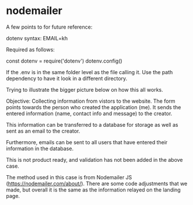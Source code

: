 ﻿# nodemailer

A few points to for future reference:

dotenv syntax: 
EMAIL=kh

Required as follows:

const dotenv = require('dotenv')
dotenv.config()

If the .env is in the same folder level as the file calling it. Use the path dependency to have it look in a different directory. 

Trying to illustrate the bigger picture below on how this all works.

Objective: Collecting information from vistors to the website. 
The form points towards the person who created the application (me). It sends the entered information (name, contact info and message) to the creator. 

This information can be transferred to a database for storage as well as sent as an email to the creator. 

Furthermore, emails can be sent to all users that have entered their information in the database. 

This is not product ready, and validation has not been added in the above case.

The method used in this case is from Nodemailer JS (https://nodemailer.com/about/). There are some code adjustments that we made, but overall it is the same as the information relayed on the landing page. 
